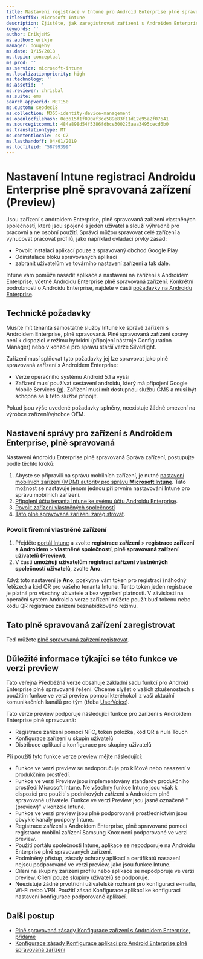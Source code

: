 ```yaml
---
title: Nastavení registrace v Intune pro Android Enterprise plně spravovaná zařízení
titleSuffix: Microsoft Intune
description: Zjistěte, jak zaregistrovat zařízení s Androidem Enterprise, plně spravovaná v Intune.
keywords: ''
author: ErikjeMS
ms.author: erikje
manager: dougeby
ms.date: 1/15/2018
ms.topic: conceptual
ms.prod: ''
ms.service: microsoft-intune
ms.localizationpriority: high
ms.technology: ''
ms.assetid: ''
ms.reviewer: chrisbal
ms.suite: ems
search.appverid: MET150
ms.custom: seodec18
ms.collection: M365-identity-device-management
ms.openlocfilehash: 0e3615f1f090af3ce589e83f11d12e95a2f07641
ms.sourcegitcommit: 484a898d54f5386fdbce300225aaa3495cecd6b0
ms.translationtype: MT
ms.contentlocale: cs-CZ
ms.lasthandoff: 04/01/2019
ms.locfileid: "58799399"
---
```

# <a name="set-up-intune-enrollment-of-android-enterprise-fully-managed-devices-preview"></a>Nastavení Intune registraci Androidu Enterprise plně spravovaná zařízení (Preview)

Jsou zařízení s androidem Enterprise, plně spravovaná zařízení vlastněných společností, které jsou spojené s jeden uživatel a slouží výhradně pro pracovní a ne osobní použití. Správci můžou spravovat celé zařízení a vynucovat pracovat profilů, jako například ovládací prvky zásad:
- Povolit instalaci aplikací pouze z spravovaný obchod Google Play
- Odinstalace bloku spravovaných aplikací
- zabránit uživatelům ve továrního nastavení zařízení a tak dále.

Intune vám pomůže nasadit aplikace a nastavení na zařízení s Androidem Enterprise, včetně Androidu Enterprise plně spravovaná zařízení. Konkrétní podrobnosti o Androidu Enterprise, najdete v části [požadavky na Androidu Enterprise](https://support.google.com/work/android/answer/6174145?hl=en&ref_topic=6151012).

## <a name="technical-requirements"></a>Technické požadavky

Musíte mít tenanta samostatné služby Intune ke správě zařízení s Androidem Enterprise, plně spravovaná. Plně spravovaná zařízení správy není k dispozici v režimu hybridní (připojení nástroje Configuration Manager) nebo v konzole pro správu starší verze Silverlight.

Zařízení musí splňovat tyto požadavky jej lze spravovat jako plně spravovaná zařízení s Androidem Enterprise:

- Verze operačního systému Android 5.1 a vyšší
- Zařízení musí používat sestavení androidu, který má připojení Google Mobile Services (g). Zařízení musí mít dostupnou službu GMS a musí být schopna se k této službě připojit.

Pokud jsou výše uvedené požadavky splněny, neexistuje žádné omezení na výrobce zařízení/výrobce OEM.

## <a name="set-up-android-enterprise-fully-managed-device-management"></a>Nastavení správy pro zařízení s Androidem Enterprise, plně spravovaná

Nastavení Androidu Enterprise plně spravovaná Správa zařízení, postupujte podle těchto kroků:

1. Abyste se připravili na správu mobilních zařízení, je nutné [nastavení mobilních zařízení (MDM) autority pro správu **Microsoft Intune**](mdm-authority-set.md). Tato možnost se nastavuje jenom jednou při prvním nastavování Intune pro správu mobilních zařízení.
2. [Připojení účtu tenanta Intune ke svému účtu Androidu Enterprise](connect-intune-android-enterprise.md).
3. [Povolit zařízení vlastněných společností](#enable-corporate-owned-user-devices)
4. [Tato plně spravovaná zařízení zaregistrovat](#enroll-the-fully-managed-devices).

### <a name="enable-corporate-owned-user-devices"></a>Povolit firemní vlastněné zařízení

1. Přejděte [portál Intune](https://portal.azure.com) a zvolte **registrace zařízení** > **registrace zařízení s Androidem** > **vlastněné společností, plně spravovaná zařízení uživatelů (Preview)**.
2. V části **umožňují uživatelům registraci zařízení vlastněných společností uživatelů**, zvolte **Ano**.

Když toto nastavení je **Ano**, poskytne vám token pro registraci (náhodný řetězec) a kód QR pro vašeho tenanta Intune. Tento token jeden registrace je platná pro všechny uživatele a bez vypršení platnosti. V závislosti na operační systém Android a verze zařízení můžete použít buď tokenu nebo kódu QR registrace zařízení beznabídkového režimu.

## <a name="enroll-the-fully-managed-devices"></a>Tato plně spravovaná zařízení zaregistrovat
Teď můžete [plně spravovaná zařízení registrovat](android-dedicated-devices-fully-managed-enroll.md).

## <a name="considerations-for-this-preview-feature"></a>Důležité informace týkající se této funkce ve verzi preview
Tato veřejná Předběžná verze obsahuje základní sadu funkcí pro Android Enterprise plně spravované řešení. Chceme slyšet o vašich zkušenostech s použitím funkce ve verzi preview pomocí kteréhokoli z vaší aktuální komunikačních kanálů pro tým (třeba [UserVoice](https://microsoftintune.uservoice.com/forums/291681-ideas?category_id=210853)).

Tato verze preview podporuje následující funkce pro zařízení s Androidem Enterprise plně spravovaná:
- Registrace zařízení pomocí NFC, token položka, kód QR a nula Touch
- Konfigurace zařízení u skupin uživatelů
- Distribuce aplikací a konfigurace pro skupiny uživatelů


Při použití tyto funkce verze preview mějte následující:
- Funkce ve verzi preview se nedoporučuje pro klíčové nebo nasazení v produkčním prostředí. 
- Funkce ve verzi Preview jsou implementovány standardy produkčního prostředí Microsoft Intune. Ne všechny funkce Intune jsou však k dispozici pro použití s podnikových zařízení s Androidem plně spravované uživatele. Funkce ve verzi Preview jsou jasně označené "(preview)" v konzole Intune. 
- Funkce ve verzi preview jsou plně podporované prostřednictvím jsou obvykle kanály podpory Intune.
- Registrace zařízení s Androidem Enterprise, plně spravované pomocí registrace mobilní zařízení Samsung Knox není podporované ve verzi preview. 
- Použití portálu společnosti Intune, aplikace se nepodporuje na Androidu Enterprise plně spravovaných zařízení. 
- Podmíněný přístup, zásady ochrany aplikací a certifikátů nasazení nejsou podporované ve verzi preview, jako jsou funkce Intune. 
- Cílení na skupiny zařízení profilu nebo aplikace se nepodporuje ve verzi preview. Cílení pouze skupiny uživatelů se podporuje. 
- Neexistuje žádné prvotřídní uživatelské rozhraní pro konfiguraci e-mailu, Wi-Fi nebo VPN. Použití zásad Konfigurace aplikací ke konfiguraci nastavení konfigurace podporované aplikací.

## <a name="next-steps"></a>Další postup
- [Plně spravovaná zásady Konfigurace zařízení s Androidem Enterprise, přidáme](device-restrictions-android-for-work.md#device-owner-only)
- [Konfigurace zásady Konfigurace aplikací pro Android Enterprise plně spravovaná zařízení](app-configuration-policies-use-android.md)

